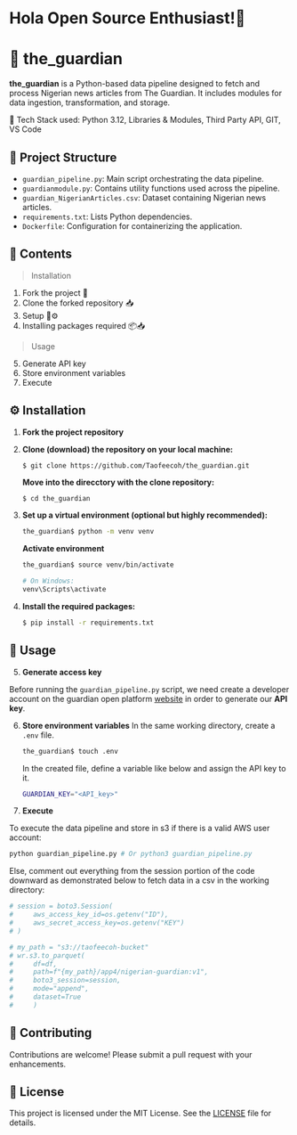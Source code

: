 # Hola Open Source Enthusiast!👋
# 📰 the_guardian

**the_guardian** is a Python-based data pipeline designed to fetch and process Nigerian news articles from The Guardian. It includes modules for data ingestion, transformation, and storage.

📌 Tech Stack used: Python 3.12, Libraries & Modules, Third Party API, GIT, VS Code

## 📁 Project Structure

- `guardian_pipeline.py`: Main script orchestrating the data pipeline.
- `guardianmodule.py`: Contains utility functions used across the pipeline.
- `guardian_NigerianArticles.csv`: Dataset containing Nigerian news articles.
- `requirements.txt`: Lists Python dependencies.
- `Dockerfile`: Configuration for containerizing the application.

## 📃 Contents
>Installation
1. Fork the project 🔪
2. Clone the forked repository 📥
3. Setup 🔧⚙️
4. Installing packages required 📦📥
> Usage
5. Generate API key
6. Store environment variables
7. Execute

## ⚙️ Installation
1. **Fork the project repository**
2. **Clone (download) the repository on your local machine:**

   ```bash
   $ git clone https://github.com/Taofeecoh/the_guardian.git
   ```

   **Move into the direcctory with the clone repository:**

   ```
   $ cd the_guardian
   ```

3. **Set up a virtual environment (optional but highly recommended):**

   ```bash
   the_guardian$ python -m venv venv
   ```
   **Activate environment**

   ```bash
   the_guardian$ source venv/bin/activate  

   # On Windows: 
   venv\Scripts\activate
   ```

4. **Install the required packages:**

   ```bash
   $ pip install -r requirements.txt
   ```

## 🚀 Usage
5. **Generate access key**

Before running the ```guardian_pipeline.py``` script, we need create a developer account on the guardian open platform [website](https://open-platform.theguardian.com/access/) in order to generate our **API key**.

6. **Store environment variables**
   In the same working directory, create a ```.env``` file.

   ```bash
   the_guardian$ touch .env 
   ```
   In the created file, define a variable like below and assign the API key to it.
   ```bash
   GUARDIAN_KEY="<API_key>"
   ```

7. **Execute**

To execute the data pipeline and store in s3 if there is a valid AWS user account:

```bash
python guardian_pipeline.py # Or python3 guardian_pipeline.py
```
Else, comment out everything from the session portion of the code downward as demonstrated below to fetch data in a csv in the working directory:

```python
# session = boto3.Session(
#     aws_access_key_id=os.getenv("ID"),
#     aws_secret_access_key=os.getenv("KEY")
# )

# my_path = "s3://taofeecoh-bucket"
# wr.s3.to_parquet(
#     df=df,
#     path=f"{my_path}/app4/nigerian-guardian:v1",
#     boto3_session=session,
#     mode="append",
#     dataset=True
#     )

```

## 🤝 Contributing

Contributions are welcome! Please submit a pull request with your enhancements.

## 📄 License

This project is licensed under the MIT License. See the [LICENSE](LICENSE) file for details.
